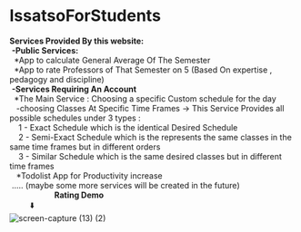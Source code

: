 # IssatsoForStudents
**Services Provided By this website:**
<br>  &nbsp;__-Public Services:__
<br>   &nbsp;&nbsp;*App to calculate General Average Of The Semester
<br>   &nbsp;&nbsp;*App to rate Professors of That Semester on 5 (Based On expertise , pedagogy and discipline)
<br>  &nbsp;__-Services Requiring An Account__
<br>   &nbsp;&nbsp;*The Main Service : Choosing a specific Custom schedule for the day 
<br>    &nbsp;&nbsp;&nbsp;-choosing Classes At Specific Time Frames -> This Service Provides all possible schedules under 3 types :
<br>     &nbsp;&nbsp;&nbsp;&nbsp;1 - Exact Schedule which is the identical Desired Schedule
<br>     &nbsp;&nbsp;&nbsp;&nbsp;2 - Semi-Exact Schedule which is the represents the same classes in the same time frames but in different orders
<br>     &nbsp;&nbsp;&nbsp;&nbsp;3 - Similar Schedule which is the same desired classes but in different time frames
<br>   &nbsp;&nbsp;&nbsp;*Todolist App for Productivity increase
<br> &nbsp;..... (maybe some more services will be created in the future)
<br> &nbsp; &nbsp; &nbsp; &nbsp; &nbsp; &nbsp; &nbsp; &nbsp; &nbsp; &nbsp;                              **Rating Demo**
<br> &nbsp;&nbsp;&nbsp;&nbsp;&nbsp;&nbsp;&nbsp;&nbsp;&nbsp;⬇️
<br> ![screen-capture (13) (2)](https://github.com/annous246/IssatsoForStudents/assets/64448280/77161469-a203-40c4-9293-b4596497f069)

